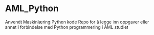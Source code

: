 # AML_Python
Anvendt Maskinlæring Python kode
Repo for å legge inn oppgaver eller annet i forbindelse med Python programmering i AML studiet
